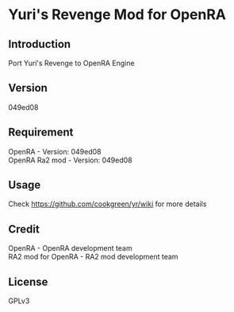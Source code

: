 # Yuri's Revenge Mod for OpenRA
## Introduction
Port Yuri's Revenge to OpenRA Engine

## Version
049ed08

## Requirement
OpenRA - Version: 049ed08  
OpenRA Ra2 mod - Version: 049ed08  

## Usage
Check https://github.com/cookgreen/yr/wiki for more details

## Credit
OpenRA - OpenRA development team  
RA2 mod for OpenRA - RA2 mod development team  

## License
GPLv3

